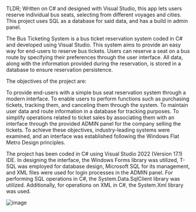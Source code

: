 TLDR;
Written on C# and designed with Visual Studio, this app lets users reserve individual bus seats, selecting from different voyages and cities. 
This project uses SQL as a database for said data, and has a build in admin panel.


The Bus Ticketing System is a bus ticket reservation system coded in C# and developed using Visual Studio. This system aims to provide an easy way for end-users to reserve bus tickets. Users can reserve a seat on a bus route by specifying their preferences through the user interface. All data, along with the information provided during the reservation, is stored in a database to ensure reservation persistence.

The objectives of the project are:

To provide end-users with a simple bus seat reservation system through a modern interface.
To enable users to perform functions such as purchasing tickets, tracking them, and canceling them through the system.
To maintain user data and route information in a database for tracking purposes.
To simplify operations related to ticket sales by associating them with an interface through the provided ADMIN panel for the company selling the tickets.
To achieve these objectives, industry-leading systems were examined, and an interface was established following the Windows Flat Metro Design principles.


The project has been coded in C# using Visual Studio 2022 (Version 17.1) IDE.
In designing the interface, the Windows Forms library was utilized, T-SQL was employed for database design, Microsoft SQL for its management, and XML files were used for login processes in the ADMIN panel.
For performing SQL operations in C#, the System.Data.SqlClient library was utilized. Additionally, for operations on XML in C#, the System.Xml library was used.

![image](https://github.com/artfulracoon/Otobus_Biletleme_Sistemi/assets/45047039/4d13f43c-add1-455f-8af1-6395a22ee69d)
